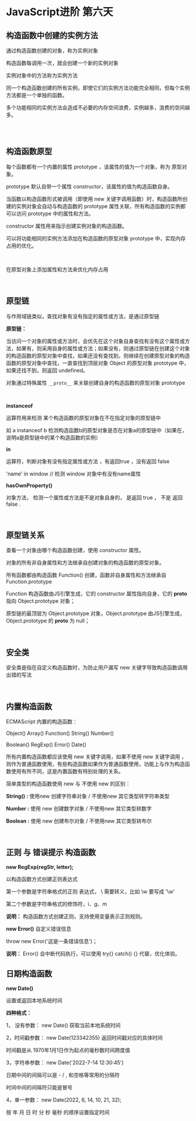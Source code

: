# JavaScript进阶 第六天

## 构造函数中创建的实例方法

通过构造函数创建的对象，称为实例对象

构造函数每调用一次，就会创建一个新的实例对象

实例对象中的方法称为实例方法

同一个构造函数创建的所有实例，即使它们的实例方法功能完全相同，但每个实例方法都是一个单独的函数。

多个功能相同的实例方法会造成不必要的内存空间浪费，实例越多，浪费的空间越多。
```
```
<!DOCTYPE html>  
<html lang="en">  
<head>  
  <meta charset="UTF-8">  
  <meta http-equiv="X-UA-Compatible" content="IE=edge">  
  <meta name="viewport" content="width=device-width, initial-scale=1.0">  
  <title>Document</title>  
</head>  
<body>  
    
<script>  
​  
  // 通过构造函数创建人物  
  // function Person(name, age) {  
  //   this.name = name;  
  //   this.age = age;  
  //   this.say = function() {  
  //     console.log("我是" + this.name + ", 今年" + this.age + "岁");  
  //   };  
  // }  
​  
  // var xiaoming = new Person('小明', 18);  
  // var xiaohong = new Person('小红', 16);  
​  
  // xiaoming.say();  
  // xiaohong.say();  
​  
  // 将函数赋值给两个不同变量，其实是将函数在内存中的地址赋值给了两个变量  
  var f1 = fn1;  
  var f2 = fn1;  
​  
  f1();  
  f2();  
​  
  // 两个变量保存的是同一个函数    
  console.log(f1 === f2);  
​  
  function fn1() {  
    console.log(1111);  
  }  
​  
  // 构造函数创建动物模型  
  function Animal(type, food) {  
    this.type = type;  
    this.food = food;  
    // 使用全局的函数来代替内部的方法，实现多个实例引用同一个函数，达到优化内存的目的  
    this.info = info;  
    // this.info = function() {  
    //   console.log("动物：" + this.type + '， 食物：' + this.food);  
    // };  
  }  
​  
  // 虽然可以使用全局函数来优化内存占用，但不是正确的面向对象写法  
  // 因为全局函数随时有可能被修改或者注销  
  // var info = 123;  
​  
  // 实例就是由构造函数创建的对象  
  var dog = new Animal('小狗', '骨头');  
  var cat = new Animal('小猫1', '老鼠');  
  var cat = new Animal('小猫2', '老鼠');  
​  
  dog.info();  
  cat.info();  
​  
  // 每 new 一次都会产生新的函数，有多少个实例对象，就会产生多少个相同功能的函数，造成内存占用，浪费内存资源  
  console.log(dog.info === cat.info);  
​  
  // 使用全局函数来代替实例方法  
  function info() {  
    console.log("动物：" + this.type + '， 食物：' + this.food);  
  }  
</script>  
</body>  
</html>

## 构造函数原型

每个函数都有一个内置的属性 prototype ，该属性的值为一个对象，称为 原型对象。

prototype 默认自带一个属性 constructor，该属性的值为构造函数自身。

当函数以构造函数形式被调用（即使用 new 关键字调用函数）时，构造函数所创建的实例对象会自动与构造函数的 prototype 属性关联，所有构造函数的实例都可以访问 prototype 中的属性和方法。

constructor 属性用来指示创建实例对象的构造函数。

可以将功能相同的实例方法添加在构造函数的原型对象 prototype 中，实现内存占用的优化。

<!DOCTYPE html>  
<html lang="en">  
<head>  
  <meta charset="UTF-8">  
  <meta http-equiv="X-UA-Compatible" content="IE=edge">  
  <meta name="viewport" content="width=device-width, initial-scale=1.0">  
  <title>Document</title>  
</head>  
<body>  
    
<script>  
​  
  // var obj = {};  
  // 给对象添加新属性  
  // obj.a = 123;  
  // console.log(obj);  
​  
  // 创建一个任意函数     
  // 函数名称使用abc 只是为了说明名称可以是任意合法的字符组合，实际开发中应该使用符合函数功能的名称  
  function abc() {  
​  
  }  
​  
  // console.log( abc );  
  // 所有函数都自带一个默认属性 prototype，它是一个对象类型的属性，称为原型对象  
  console.log( abc.prototype );  
  // 可以在原型对象上添加任意属性或方法  
  abc.prototype.efg = '123456';  
  abc.prototype.fn = function() {  
    console.log('自定义方法');  
  };  
​  
  // 查看原型对象上的属性和方法   
  // console.log( abc.prototype );  
  // abc.prototype.fn();  
​  
  // 作为普通函数调用  
  // abc();  
​  
  // 作为构造函数来调用  
  var obj = new abc();  
  // console.log(obj);  
​  
  // 当使用 new 关键字调用函数，这个函数就是一个构造函数  
  // 由构造函数创建的实例，可以访问构造函数的原型对象上的属性和方法  
  // console.log(obj.efg);  
  // obj.fn();  
​  
  // 原型对象默认自带一个 constructor 属性，这个属性的值指向构造函数自身。  
  // 实例可以也访问到 constructor 属性，并通过 constructor 可以知道对象是由哪一个构造函数创建出来的。  
  // console.log( obj.constructor );  
</script>  
​  
</body>  
</html>

在原型对象上添加属性和方法来优化内存占用

<!DOCTYPE html>  
<html lang="en">  
<head>  
  <meta charset="UTF-8">  
  <meta http-equiv="X-UA-Compatible" content="IE=edge">  
  <meta name="viewport" content="width=device-width, initial-scale=1.0">  
  <title>Document</title>  
</head>  
<body>  
​  
<script>  
/*   
  // 在实例中添加方法，会造成内存资源浪费  
  function Animal(type, food) {  
    this.type = type;  
    this.food = food;  
    this.info = function() {  
      console.log("动物：" + this.type + '， 食物：' + this.food);  
    };  
  }  
​  
  var dog = new Animal('小狗', '骨头');  
  var cat = new Animal('小猫', '老鼠');  
​  
  dog.info();  
  cat.info();  
​  
  // 指向的是不同的两个函数。  
  console.log(dog.info === cat.info); */  
​  
  // 在构造函数原型对象上添加属性和方法，可以让所有实例共享  
  // 这样所有实例共享一个属性和方法，实现内存资源占用的优化  
  function Animal(type, food) {  
    this.type = type;  
    this.food = food;  
    // this.info = function() {  
    //   console.log("动物：" + this.type + '， 食物：' + this.food);  
    // };  
  }  
​  
  // 将公共的方法添加在原型上，可以优化代码的内存占用。  
  Animal.prototype.info = function() {  
    console.log("动物：" + this.type + '， 食物：' + this.food);  
  };  
  // 公共的属性同样也可以添加到原型上。  
  Animal.prototype.live = '陆地';  
​  
  var dog = new Animal('小狗', '骨头');  
  var cat = new Animal('小猫', '老鼠');  
​  
  dog.info();  
  cat.info();  
  console.log(dog.live,  cat.live);  
​  
  // 所有实例都使用的是原型对象上的同一个方法  
  console.log(dog.info === cat.info);  
</script>  
</body>  
</html>

## 原型链

与作用域链类似，查找对象有没有指定的属性或方法，是通过原型链

**原型链：**

当访问一个对象的属性或方法时，会优先在这个对象自身查找有没有这个属性或方法，如果有，则采用自身的属性或方法；如果没有，则通过原型链在创建这个对象的构造函数的原型对象中查找，如果还没有查找到，则继续在创建原型对象的构造函数的原型对象中查找，一直查找到顶层对象 Object 的原型对象 prototype 中，如果还找不到，则返回 undefined。

对象通过特殊属性 `__proto__` 来关联创建自身的构造函数的原型对象 prototype

<!DOCTYPE html>  
<html lang="en">  
<head>  
  <meta charset="UTF-8">  
  <meta http-equiv="X-UA-Compatible" content="IE=edge">  
  <meta name="viewport" content="width=device-width, initial-scale=1.0">  
  <title>Document</title>  
</head>  
<body>  
  <script>  
    // 原型链  
​  
    function Foo() {  
      // console.log(a);  
      this.abc = '123';  
    }  
    // 访问一个对象的属性，如果对象自身没有，会往上一层，到创建对象的构造函数的原型对象上查找  
    Foo.prototype.abc = 100;  
    // 如果 Foo.prototype 中还找不到 abc 属性，则再往上一层，在 Object.prototype 上查找  
    // 如果还找不到，则返回 undefined ，因为 Object.prototype 是最顶层的原型对象。  
    Object.prototype.abc = '456';  
​  
    // 内置的专门用来创建对象的构造函数  
    // Object()  
    // 构造函数的原型对象  
    // Object.prototype  
​  
    var o = new Foo();  
    // console.log( o );  
    // 访问实例的 abc 属性  
    // console.log( o.abc );  
​  
    // __proto__ 是浏览器提供的，用来查看当前对象的构造函数的原型对象的属性。  
    // console.log( o.__proto__ );  
    // __proto__ 属性指的就是构造函数的原型对象  
    // console.log( o.__proto__ === Foo.prototype ); // true  
​  
    // Foo.prototype 也是一个对象，它的原型链的上一层是 Object.prototype （即如果属性在Foo.prototype 上找不到，就会去Object.prototype 上查找 ）  
    // console.log( Foo.prototype.__proto__ == Object.prototype );  
​  
    // Object.prototype 是最顶层的原型对象，再往上已经没有了， 返回 null  
    // console.log( Object.prototype.__proto__ );  
​  
​  
    // 所有函数都由 内置的 Function() 构造函数创建  
    function fn1() {  
    }  
    // 如果属性在元素自身找不到，就会在 Function.prototype 上查找  
    // Function.prototype.aaa = 999;  
    // 如果 Function.prototype 上也找不到，就再往上一层，在Object.prototype上查找  
    // Object.prototype.aaa = 998;  
​  
    // 给函数添加属性  
    // fn1.aaa = 200;  
​  
    // 在fn1上找不到 aaa, 就需要去 创建fn1函数的构造函数的原型对象上查找。  
    console.log(fn1.aaa);  
    // console.log(fn1);  
    // 查看函数 fn1 的构造函数  
    // console.log( fn1.constructor )  
​  
    // Function()  是最顶层的构造函数，由 JS引擎创建。  
    // function Function() {}  
    // 因为 Function() 由JS引擎创建，没有构造函数，为了防止出错，constructor 属性指向 Function() 自身  
    // console.log( Function.constructor );  
​  
    /*   
      访问一个对象的属性：  
        优先在对象自身查找有没有这个属性，如果有，使用自身的属性值;  
        如果没有，就去创建这个对象的构造函数的原型对象上查找，如果有，就使用构造函数的原型对象上的属性值；  
        如果还没有找到，再往上一层，即创建构造函数的原型对象的构造函数的原型对象上查找，依此类推，一直查找到最顶层的原型对象，如果还没有找到，就返回 null;  
    
      对象一定是由构造函数创建出来的。  
​  
      所有的函数都由  Function() 构造函数创建。  
      所有的对象都由  Object() 构造函数创建。  
    */  
  </script>  
</body>  
</html>

**instanceof**

运算符用来检测 某个构造函数的原型对象在不在指定对象的原型链中

如 a instanceof b 检测构造函数b的原型对象是否在对象a的原型链中（如果在，说明a是原型链中的某个构造函数的实例）

**in**

运算符，判断对象有没有指定属性或方法 ，有返回true ，没有返回 false

'name' in window // 检测 window 对象中有没有name属性

**hasOwnProperty()**

对象方法， 检测一个属性或方法是不是对象自身的， 是返回 true ， 不是 返回 false .

<!DOCTYPE html>  
<html lang="en">  
<head>  
  <meta charset="UTF-8">  
  <meta http-equiv="X-UA-Compatible" content="IE=edge">  
  <meta name="viewport" content="width=device-width, initial-scale=1.0">  
  <title>Document</title>  
</head>  
<body>  
    
<script>  
​  
// 构造函数 Abc  
function Abc() {  
​  
}  
​  
// 构造函数 Def  
function Def() {  
​  
}  
// 构造函数实例  
var d = new Abc();  
​  
// instanceof 运算符用来检测 右边的构造函数的原型对象是不是在左边实例的原型链上  
// console.log(d instanceof Abc); // true  在原型链上  d 是由 Abc 创建的实例   
// console.log(d instanceof Def); // false 不在原型链上  
​  
// Object 在 d 的原型链上 （在查找a对象的属性时，如果a自身没有，会去Abc.prototype和 Object.prototype上查找）  
// console.log(d instanceof Object); // true  
​  
​  
// in  运算符： 查看对象上有没有指定属性  
var obj = {name: "小明", age: 18};  
​  
Object.prototype.abc = 100;  
​  
// 查看 obj 上有没有 name 属性  
// console.log("name" in obj); // true  
// 查看 obj 上有没有 sex 属性  
// console.log("sex" in obj); // false  
// 查看 obj 上有没有 abc 属性， 自身没有，在原型链上查找  
// console.log("abc" in obj); // true  
​  
// 使用 for..in 循环，也会遍历 原型链上的属性和方法  
// for(var i in obj) {  
//   // console.log(i, obj[i]);  
// }  
​  
​  
// hasOwnProperty()  检测属性是不是对象自身的属性  
​  
// 查看 obj 自身有没有 name 属性  
// console.log( obj.hasOwnProperty('name') ); // true  
// 查看 obj 自身有没有 abc 属性  
// console.log( obj.hasOwnProperty('abc') ); // false  
​  
// 使用 hasOwnProperty() 来过滤 for..in 循环的结果  
for(var i in obj) {  
  if ( obj.hasOwnProperty(i) ) {  
    console.log(i, obj[i]);  
  }  
}  
</script>  
</body>  
</html>

## 原型链关系

查看一个对象由哪个构造函数创建，使用 constructor 属性。

对象的所有非自身属性和方法继承自创建对象的构造函数的原型对象。

所有函数都由构造函数 Function() 创建，函数非自身属性和方法继承自 Function.prototype

Function 构造函数由JS引擎生成，它的 constructor 属性指向自身，它的 **proto** 指向 Object.prototype 对象；

原型链的最顶层为 Object.prototype 对象，Object.prototype 由JS引擎生成，Object.prototype 的 **proto** 为 null；

<!DOCTYPE html>  
<html lang="en">  
<head>  
  <meta charset="UTF-8">  
  <meta http-equiv="X-UA-Compatible" content="IE=edge">  
  <meta name="viewport" content="width=device-width, initial-scale=1.0">  
  <title>Document</title>  
</head>  
<body>  
    
<script>  
​  
/*   
  所有的对象都由 Object() 构造函数创建  
  所有的函数都由 Function() 构造函数创建  
*/  
​  
// 原型链对应关系分析  
​  
// 对象  
var obj = {  
  a: 123  
};  
// 查看对象属性  
// console.log(obj.a);  
​  
// 访问 对象 obj 的属性 z 的查找过程  
// 1，先在自身查找z，发现没有，去创建obj对象的构造函数的原型对象 Object.prototype 上查找。  
// 2，在 Object.prototype 上找到了 z ，返回 z 的值  
// 3，如果 Object.prototype 上也没有 z ，会返回 undefined ，因为 Object.prototype 是最顶层原型链了  
// Object.prototype.z = 100;  
// console.log(obj.z);  
​  
​  
// 函数  
function def() {  
  console.log('hahaha');  
}  
// def.y = 333;  
// console.log(obj, def);  
​  
// 查找函数属性 y 的过程：  
// 1，先在函数 def 自身查找有没有 y， 发现没有，去创建def函数的构造函数的原型对象 Function.prototype 上查找，  
// 2，如果在 Function.prototype 发现了 y ，返回 y 的值  
// Function.prototype.y = 666;  
// 3，如果在 Function.prototype 也没有发现，会去创建 Function.prototype 的构造函数的原型对象 Object.prototype 上查找  
// 4，如果在 Object.prototype 上找到了y ，返回y的值，如果没有 返回 undefined (到顶层原型链了)  
// Object.prototype.y = 888;  
// console.log(def.y);  
​  
// 对象的方法上的属性查找过程  
var  bb = {};  
// 给对象bb添加 ff 方法  
bb.ff = function() {};  
// 查找 bb.ff 上的 abc 属性的过程  
// 1，先在 bb.ff 上查找，如果有 abc，直接返回 abc的值  
// bb.ff.abc = 123;  
// 2，如果 bb.ff 自身没有，就去 Function.prototype 上查找 abc，  
// Function.prototype.abc = 123;  
// 3，如果 Function.prototype 上找到了 abc，返回abc的值，如果还找不到， 去 Object.prototype 上查找  
// 4，如果Object.prototype上有 abc，返回abc的值，如果还没有，返回 undefined （到原型链顶层了）  
// Object.prototype.abc = 888;  
// console.log(bb.ff.abc );  
</script>  
</body>  
</html>

## 安全类

安全类是指在自定义构造函数时，为防止用户漏写 new 关键字导致构造函数调用出错的写法

<!DOCTYPE html>  
<html lang="en">  
<head>  
  <meta charset="UTF-8">  
  <meta http-equiv="X-UA-Compatible" content="IE=edge">  
  <meta name="viewport" content="width=device-width, initial-scale=1.0">  
  <title>Document</title>  
</head>  
<body>  
​  
<script>  
​  
  // 创建学生信息的构造函数   
  // function Student(name, room) {  
  //   this.name = name;  
  //   this.room = room;  
  // }  
​  
  // 正确的使用方式  
  // // var xiaoming = new Student("小明", '301');  
  // // console.log(xiaoming.room);  
​  
  // 错误的使用方式，  忘记写 new 关键字，会导致代码出错。  
  // var xiaohong = Student("小红", '302');  
  // console.log(xiaohong.room);  
​  
​  
  // 做一个安全处理，保证始终使用new 关键字调用构造函数   
  // 安全类 就是在构造函数内部做一次安全检查，如果发现调用时没有使用new关键字，则补上new关键字  
  function Student(name, room) {  
    // 判断如果没有使用 new 关键字调用构造函数，就使用new 递归调用一次。  
    if (this === window) {  
      return new Student(name, room);  
    }  
    this.name = name;  
    this.room = room;  
    // 保证 this 始终指向由new关键字创建的对象  
    // console.log(this);  
  }  
​  
  // 正确的用法  
  var xiaoming = new Student("小明", '301');  
  // console.log(xiaoming.room);  
  // 就算用法错误， 构造函数也是安全的，不会出错。  
  var xiaohong = Student("小红", '302');  
  console.log(xiaohong.room);  
</script>  
</body>  
</html>

## 内置构造函数

ECMAScript 内置的构造函数：

Object() Array() Function() String() Number()

Boolean() RegExp() Error() Date()

所有内置构造函数都应该使用 new 关键字调用，如果不使用 new 关键字调用 ，则作为普通函数使用，有些构造函数如果作为普通函数使用，功能上与作为构造函数使用有所不同，这是内置函数有特别处理的关系。

简单类型的构造函数使用 new 与 不使用 new 的区别：

**String() :** 使用new 创建字符串对象 / 不使用new 其它类型转字符串类型

**Number :** 使用 new 创建数字对象 / 不使用new 其它类型转数字

**Boolean :** 使用 new 创建布尔对象 / 不使用new 其它类型转布尔

<!DOCTYPE html>  
<html lang="en">  
<head>  
  <meta charset="UTF-8">  
  <meta http-equiv="X-UA-Compatible" content="IE=edge">  
  <meta name="viewport" content="width=device-width, initial-scale=1.0">  
  <title>Document</title>  
</head>  
<body>  
    
<script>  
​  
// 数组构造函数  
// var arr = [1,2,3,4];  
// arr.length = 3  
// var arr = new Array(1,2,3,4);  
// 构造函数的方式创建数组，如果参数只有一个值，并且是number类型，这个数字表示数组的length，而不是存入数组中的数据。  
// var arr = new Array(3);  
// 如果要以构造函数方式创建一个只有一个类型为number的值，只能先创建空数组，再通过下标赋值。  
// var arr = new Array();  
// arr[0] = 3;  
// console.log(arr);  
// console.log(arr[0]);  
​  
// 对象  
// var obj = {a: 123, b: true};  
// var obj = new Object();  
// obj.a = 123;  
// obj.b = true;  
// console.log(obj);  
​  
​  
// 函数  
// function fn1(a) {  
//   console.log(a);  
// }  
// 最后一个参数是函数体，前面的所有参数都是形参  
// var fn1 = new Function('b','c', 'console.log(b)');  
// fn1(123);  
​  
// 通过构造函数方式创建的数字为 object 类型  
// var num = new Number(123);  
// console.log(typeof num);  
// console.log(num * 100);  
​  
​  
// 通过构造函数方式创建的字符串为 object 类型  
// var str = new String('abcd');  
// console.log(typeof str);  
// console.log(str + 'efg');  
​  
// 通过构造函数方式创建的布尔值为 object 类型  
// var bool = new Boolean('');  
// console.log(typeof bool);  
// console.log(bool);  
​  
// String() / Number() / Boolean() : 如果不使用 new 关键字调用，为类型转换功能函数。 （内置构造函数，有特殊处理，我们自己定义的构造函数不能这么做）    
​  
// String()  
var abc = 123;  
// console.log(abc);  
// 将其它类型值转换成字符串值  
// console.log(typeof String(abc));  
​  
// Boolean()  
// 将其它类型值转换成布尔值  
// console.log(typeof Boolean(abc));  
​  
// Number()  的转换特点  
var a = '123';  
var b = '123.45';  
var c = '12.34.56';  
var d = '120px';  
​  
// Number() 只能转换纯数字的字符串值，如果字符串中有非数字值，直接返回NaN  
// console.log(Number(a));  
// console.log(Number(b));  
// console.log(Number(c));  
// console.log(Number(d));  
// 开头和结束的空格会忽略  
// console.log(Number('   123  '));  
// 中间空格不会忽略  
// console.log(Number('   12 3  '));  
// 空字符串和纯空白字符的字符串，转换成0  
// console.log(Number('    '));  
​  
​  
// 除了 String() / Number() / Boolean() 三个可以用来转换类型的构造函数之外  
// 内置的构造函数使用时，应该都使用 new 关键字调用  
</script>  
</body>  
</html>

## 正则 与 错误提示 构造函数

**new RegExp(regStr, letter);**

以构造函数方式创建正则表达式

第一个参数是字符串格式的正则 表达式， \ 需要转义，比如 \w 要写成 '\w'

第二个参数是字符串格式的修饰符，i、g、m

**说明：** 构造函数方式创建正则，支持使用变量表示正则规则。

<!DOCTYPE html>
<html lang="en">
<head>
  <meta charset="UTF-8">
  <meta http-equiv="X-UA-Compatible" content="IE=edge">
  <meta name="viewport" content="width=device-width, initial-scale=1.0">
  <title>Document</title>
</head>
<body>

<script>

  var str = 'afsdf123jfl44543lupf';
  var sClass = 'active focus color';

  // 字面量方式定义正则
  // var re = /\d+/g;
  var str = 'focus';
  // 字面量形式不支持变量
  // var re = /str/g;
  // console.log(sClass.match(re));

  // 构造函数形式，正则的所有带 \ 的特殊字符或元字符，\要写成 \\
  // var re = new RegExp('\\d+', 'g');

  // getStr函数作用： 从str字符串中提取出 s子字符串
  function getStr(str, s) {
    // 构造函数方式定义正则，可以使用变量
    var re = new RegExp(s, 'g');
    return str.match(re);
  }

  // console.log(getStr(sClass, 'focus'));
  console.log(getStr(sClass, 'active'));

  // console.log(str.match(re));
</script>
</body>
</html>

**new Error()** 自定义错误信息

throw new Error('这是一条错误信息')；

**说明：** Error() 会中断代码执行，可以使用 try{} catch() {} 代替，优化体验。

<!DOCTYPE html>
<html lang="en">
<head>
  <meta charset="UTF-8">
  <meta http-equiv="X-UA-Compatible" content="IE=edge">
  <meta name="viewport" content="width=device-width, initial-scale=1.0">
  <title>Document</title>
</head>
<body>
  
<script>

  // 访问未定义的变量会报错
  // console.log(a);

  // 定义一条错误语句
  // var err = new Error('这是一条错误信息');

  // 使用 throw 关键字来抛出 err 的错误信息到控制台。
  // 如果使用 throw 来抛出错误，后面的语句不会再执行了，所以不建议直接使用 Error() 构造函数。
  // throw err;

  // console.log(err);
  // console.log(a);

  // try ... catch() 语句： 错误捕获 ，将错误信息控制在 try...catch 语句内部，不影响外部代码的正常执行。
  try {

    // 如果代码不能成功执行，就将错误信息保存，并作为参数传入 catch 分支，然后执行 catch 分支语句
    console.log(a);

    // 如果没有错误，正常执行 try 分支的语句，不会执行catch分支。
    // console.log(1123321);

  } catch (err) {

    // 以日志形式输出错误信息到控制台
    // console.log(err);
    // 以抛出错误的形式在控制台显示信息
    console.error(err);

  }

  // try...catch 语句内部即使有错误，也不会影响外部代码正常执行。
  console.log('123lfdsaf');
</script>

</body>
</html>

## 日期构造函数

**new Date()**

设置或返回本地系统时间

**四种格式：**

1， 没有参数： new Date() 获取当前本地系统时间

2，时间戳参数： new Date(123342355) 返回时间戳对应的具体时间

时间戳是从 1970年1月1日作为起点的毫秒数时间跨度值

3，字符串参数： new Date('2022-7-14 12:30:45')

日期中间的间隔可以是 - / , 和空格等常用的分隔符

时间中间的间隔符只能是冒号

4，单一参数： new Date(2022, 6, 14, 10, 21, 32);

按 年 月 日 时 分 秒 毫秒 的顺序设置指定时间

<!DOCTYPE html>
<html lang="en">
<head>
  <meta charset="UTF-8">
  <meta http-equiv="X-UA-Compatible" content="IE=edge">
  <meta name="viewport" content="width=device-width, initial-scale=1.0">
  <title>Document</title>
</head>
<body>
  
<script>

  // 不设置参数，表示获取当前的本地系统时间
  // var date = new Date();

  // 设置参数为0，可以获取到本地计算机计时的起始时间点
  // var date = new Date(0);


  // 时间戳作为参数，返回从 1970年1月1日 加上时间戳之后的日期
  // var date = new Date(1233245543564);

  // 以字符串格式的时间作为参数
  // 日期中间的分隔符可以是 - / , 空格 等常用分隔符， 时间中间只能是冒号
  // var date = new Date('2022-9-10 12:30:45');

  // 年 月 日时 分 秒 毫秒 作为单独参数来设置。
  // var date = new Date(2022, 6, 14);

  // 注意： 后面两种设置方式，都不能设置星期日期，因为知道了日期，就能自动计算出星期

  // console.log(date)

  // 倒计时计算原理
  // 获取当前时间 （倒计时的开始时间）
  var currentTime = new Date();
  // 获取未来时间  （倒计时的结束时间）
  var zhongQiu = new Date('2022-9-10');

  // 计算两个时间点的差值
  var time = zhongQiu - currentTime;

  // 两个时间相差的毫秒数。   4965255402
  console.log(time);  

  // 拿到差值，就可以根据需求转换成具体的倒计时天数或小时分钟数
</script>
</body>
</html>